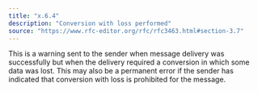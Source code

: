 ```yaml
---
title: "x.6.4"
description: "Conversion with loss performed"
source: "https://www.rfc-editor.org/rfc/rfc3463.html#section-3.7"
---
```


This is a warning sent to the sender when message delivery was successfully but when the delivery required a conversion in which some data was lost.
This may also be a permanent error if the sender has indicated that conversion with loss is prohibited for the message.
